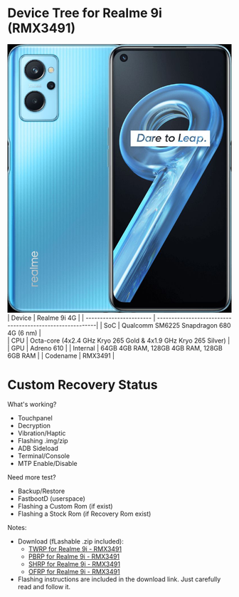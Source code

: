 # Device Tree for Realme 9i (RMX3491)
![Realme 9i](https://github.com/cd-Spidey/Random/blob/main/screenshots/realme_9i.jpg)
| Device                  | Realme 9i 4G                                             |
| ----------------------- | ---------------------------------------------------------|
| SoC                     | Qualcomm SM6225 Snapdragon 680 4G (6 nm)                      |      
| CPU                     | Octa-core (4x2.4 GHz Kryo 265 Gold & 4x1.9 GHz Kryo 265 Silver)  |
| GPU                     | Adreno 610                                             |
| Internal                | 64GB 4GB RAM, 128GB 4GB RAM, 128GB 6GB RAM                 |
| Codename                | RMX3491                                               |

# Custom Recovery Status
What's working?
- Touchpanel
- Decryption
- Vibration/Haptic 
- Flashing .img/zip
- ADB Sideload
- Terminal/Console
- MTP Enable/Disable

Need more test?
- Backup/Restore
- FastbootD (userspace)
- Flashing a Custom Rom (if exist)
- Flashing a Stock Rom (if Recovery Rom exist)

Notes:
 - Download (fLashable .zip included):
    - [TWRP for Realme 9i - RMX3491](https://github.com/cd-Crypton/custom_recovery_tree_realme_RMX3491/releases/tag/twrp-rmx3491-001)
    - [PBRP for Realme 9i - RMX3491](https://github.com/cd-Crypton/custom_recovery_tree_realme_RMX3491/releases/tag/pbrp-rmx3491-001)
    - [SHRP for Realme 9i - RMX3491](https://github.com/cd-Crypton/custom_recovery_tree_realme_RMX3491/releases/tag/shrp-rmx3491-001)
    - [OFRP for Realme 9i - RMX3491](https://github.com/cd-Crypton/custom_recovery_tree_realme_RMX3491/releases/tag/ofrp-rmx3491-001)
 - Flashing instructions are included in the download link. Just carefully read and follow it.
